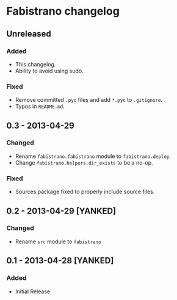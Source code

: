 # Fabistrano changelog

## Unreleased

### Added

- This changelog.
- Ability to avoid using sudo.

### Fixed

- Remove committed `.pyc` files and add `*.pyc` to `.gitignore`.
- Typos in `README.md`.


## 0.3 - 2013-04-29

### Changed

- Rename `fabistrano.fabistrano` module to `fabistrano.deploy`.
- Change `fabistrano.helpers.dir_exists` to be a no-op.

### Fixed

- Sources package fixed to properly include source files.


## 0.2 - 2013-04-29 [YANKED]

### Changed

- Rename `src` module to `fabistrano`


## 0.1 - 2013-04-28 [YANKED]

### Added

- Initial Release
